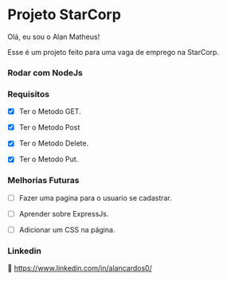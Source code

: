 # Projeto StarCorp

Olá, eu sou o Alan Matheus!

Esse é um projeto feito para uma vaga de emprego na StarCorp.

### Rodar com NodeJs


### Requisitos
- [x] Ter o Metodo GET.
- [x] Ter o Metodo Post
- [x] Ter o Metodo Delete.
- [x] Ter o Metodo Put.


### Melhorias Futuras

- [ ] Fazer uma pagina para o usuario se cadastrar.
- [ ] Aprender sobre ExpressJs.
- [ ] Adicionar um CSS na página.



### Linkedin

:link: https://www.linkedin.com/in/alancardos0/
